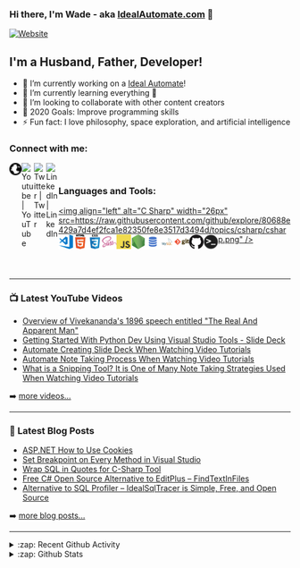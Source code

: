 ### Hi there, I'm Wade - aka [IdealAutomate.com][website] 👋

[![Website](http://img.shields.io/website?label=IdealAutomate.com&style=for-the-badge&url=http%3A%2F%2Fidealautomate.com)](http://idealautomate.com/)


## I'm a Husband, Father, Developer!

- 🔭 I’m currently working on a [Ideal Automate][website]!
- 🌱 I’m currently learning everything 🤣
- 👯 I’m looking to collaborate with other content creators
- 🥅 2020 Goals: Improve programming skills 
- ⚡ Fun fact: I love philosophy, space exploration, and artificial intelligence



### Connect with me:

[<img align="left" alt="idealautomate.com" width="22px" src="https://raw.githubusercontent.com/iconic/open-iconic/master/svg/globe.svg" />][website]
[<img align="left" alt="Youtube | YouTube" width="22px" src="https://cdn.jsdelivr.net/npm/simple-icons@v3/icons/youtube.svg" />][youtube]
[<img align="left" alt="Twitter | Twitter" width="22px" src="https://cdn.jsdelivr.net/npm/simple-icons@v3/icons/twitter.svg" />][twitter]
[<img align="left" alt="LinkedIn | LinkedIn" width="22px" src="https://cdn.jsdelivr.net/npm/simple-icons@v3/icons/linkedin.svg" />][linkedin]


<br />

### Languages and Tools:

[<img align="left" alt="C Sharp" width="26px" src=https://raw.githubusercontent.com/github/explore/80688e429a7d4ef2fca1e82350fe8e3517d3494d/topics/csharp/csharp.png" />][idealautomateplaylist]
[<img align="left" alt="Visual Studio Code" width="26px" src="https://raw.githubusercontent.com/github/explore/80688e429a7d4ef2fca1e82350fe8e3517d3494d/topics/visual-studio-code/visual-studio-code.png" />][idealautomateplaylist]
[<img align="left" alt="HTML5" width="26px" src="https://raw.githubusercontent.com/github/explore/80688e429a7d4ef2fca1e82350fe8e3517d3494d/topics/html/html.png" />][idealautomateplaylist]
[<img align="left" alt="CSS3" width="26px" src="https://raw.githubusercontent.com/github/explore/80688e429a7d4ef2fca1e82350fe8e3517d3494d/topics/css/css.png" />][idealautomateplaylist]
[<img align="left" alt="Sass" width="26px" src="https://raw.githubusercontent.com/github/explore/80688e429a7d4ef2fca1e82350fe8e3517d3494d/topics/sass/sass.png" />][idealautomateplaylist]
[<img align="left" alt="JavaScript" width="26px" src="https://raw.githubusercontent.com/github/explore/80688e429a7d4ef2fca1e82350fe8e3517d3494d/topics/javascript/javascript.png" />][idealautomateplaylist]
[<img align="left" alt="Node.js" width="26px" src="https://raw.githubusercontent.com/github/explore/80688e429a7d4ef2fca1e82350fe8e3517d3494d/topics/nodejs/nodejs.png" />][idealautomateplaylist]
[<img align="left" alt="SQL" width="26px" src="https://raw.githubusercontent.com/github/explore/80688e429a7d4ef2fca1e82350fe8e3517d3494d/topics/sql/sql.png" />][idealautomateplaylist]
[<img align="left" alt="MySQL" width="26px" src="https://raw.githubusercontent.com/github/explore/80688e429a7d4ef2fca1e82350fe8e3517d3494d/topics/mysql/mysql.png" />][idealautomateplaylist]
[<img align="left" alt="Git" width="26px" src="https://raw.githubusercontent.com/github/explore/80688e429a7d4ef2fca1e82350fe8e3517d3494d/topics/git/git.png" />][idealautomateplaylist]
[<img align="left" alt="GitHub" width="26px" src="https://raw.githubusercontent.com/github/explore/78df643247d429f6cc873026c0622819ad797942/topics/github/github.png" />][idealautomateplaylist]
[<img align="left" alt="Terminal" width="26px" src="https://raw.githubusercontent.com/github/explore/80688e429a7d4ef2fca1e82350fe8e3517d3494d/topics/terminal/terminal.png" />][idealautomateplaylist]

<br />
<br />

---

### 📺 Latest YouTube Videos

<!-- YOUTUBE:START -->
- [Overview of Vivekananda's 1896 speech entitled "The Real And Apparent Man"](https://www.youtube.com/watch?v=RnsrQPewpAc)
- [Getting Started With Python Dev Using Visual Studio Tools - Slide Deck](https://www.youtube.com/watch?v=DIt_U35Q4BU)
- [Automate Creating Slide Deck When Watching Video Tutorials](https://www.youtube.com/watch?v=xYWV-7dw_3c)
- [Automate Note Taking Process When Watching Video Tutorials](https://www.youtube.com/watch?v=4N6r6Wp1fPI)
- [What is a Snipping Tool? It is One of Many Note Taking Strategies Used When Watching Video Tutorials](https://www.youtube.com/watch?v=qhW5F059eBQ)
<!-- YOUTUBE:END -->

➡️ [more videos...](https://www.youtube.com/c/WadeHarvey)

---

### 📕 Latest Blog Posts

<!-- BLOG-POST-LIST:START -->
- [ASP.NET How to Use Cookies](http://idealprogrammer.com/knowledge-base/asp-net/aspnet-cookies/)
- [Set Breakpoint on Every Method in Visual Studio](http://idealprogrammer.com/net-languages/visual-studio-c/set-breakpoint-method-visual-studio/)
- [Wrap SQL in Quotes for C-Sharp Tool](http://idealprogrammer.com/net-languages/c/wrap-sql-quotes-csharp-tool/)
- [Free C# Open Source Alternative to EditPlus – FindTextInFiles](http://idealprogrammer.com/development_tools/file-search/free-open-source-alternative-editplus-findtextinfiles/)
- [Alternative to SQL Profiler – IdealSqlTracer is Simple, Free, and Open Source](http://idealprogrammer.com/net-languages/c/idealsqltracer-simple-free-open-source-alternative-sql-profiler/)
<!-- BLOG-POST-LIST:END -->

➡️ [more blog posts...](http://idealprogrammer.com/)

---

<details>
  <summary>:zap: Recent Github Activity</summary>
  
<!--START_SECTION:activity-->

<!--END_SECTION:activity-->

</details>

<details>
  <summary>:zap: Github Stats</summary>

  <img align="left" alt="harvey007y's Github Stats" src="https://github-readme-stats.codestackr.vercel.app/api?username=harvey007y&show_icons=true&hide_border=true" />

  [![Top Langs](https://github-readme-stats.vercel.app/api/top-langs/?username=harvey007y)](https://github.com/anuraghazra/github-readme-stats)


</details>

[website]: http://idealautomate.com/
[twitter]: https://twitter.com/aspnetvideos
[youtube]: https://www.youtube.com/c/WadeHarvey
[linkedin]: https://www.linkedin.com/in/harvey007
[idealautomateplaylist]: https://www.youtube.com/playlist?list=PL8F65890C0CF62DCD


